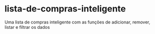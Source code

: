 # lista-de-compras-inteligente
Uma lista de compras inteligente com as funções de adicionar, remover, listar e filtrar os dados
